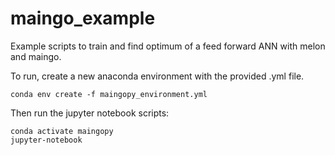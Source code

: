 # maingo_example
Example scripts to train and find optimum of a feed forward ANN with melon and maingo. 

To run, create a new anaconda environment with the provided .yml file.
````
conda env create -f maingopy_environment.yml
````
Then run the jupyter notebook scripts:

````
conda activate maingopy
jupyter-notebook
````
